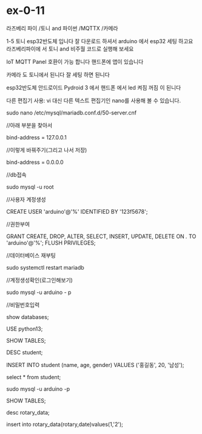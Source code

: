 # ex-0-11

라즈베리 파이 /토니 and 파이썬 /MQTTX /카메라

1-5 토니 esp32반도체 입니다 잘 다운로드 하셔서 arduino 에서 esp32 세팅 하고요 라즈베리파이에 서 토니 and 비주월 코드로 실행해 보세요

IoT MQTT Panel 호환이 가능 합니다 핸드폰에 앱이 있습니다

카메라 도 토니에서 된니다 잘 세팅 하면 된니다

esp32반도체 안드로이드 Pydroid 3 에서 핸드폰 에서 led 켜짐 꺼짐 이 된니다

다른 편집기 사용: vi 대신 다른 텍스트 편집기인 nano를 사용해 볼 수 있습니다.

sudo nano /etc/mysql/mariadb.conf.d/50-server.cnf

//아래 부분을 찾아서

bind-address = 127.0.0.1

//이렇게 바꿔주기(그리고 나서 저장)

bind-address = 0.0.0.0

//db접속

sudo mysql -u root

//사용자 계정생성

CREATE USER 'arduino'@'%' IDENTIFIED BY '123f5678';

//권한부여

GRANT CREATE, DROP, ALTER, SELECT, INSERT, UPDATE, DELETE ON *.* TO 'arduino'@'%';
FLUSH PRIVILEGES;


//데이터베이스 재부팅

sudo systemctl restart mariadb

//계정생성확인(로그인해보기)

sudo mysql -u arduino - p

//비밀번호입력

show databases;

USE python13;

SHOW TABLES;

DESC student;


INSERT INTO student (name, age, gender) VALUES ('홍길동', 20, '남성');

select * from student;

sudo mysql -u arduino -p

SHOW TABLES;

desc rotary_data;

insert into rotary_data(rotary,date)values(1,'2');






